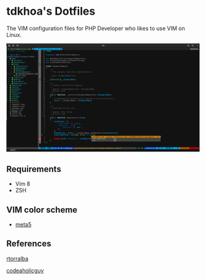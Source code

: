 # tdkhoa's Dotfiles

The VIM configuration files for PHP Developer who likes to use VIM on Linux.

![VIM](/img/sample.jpg)

## Requirements

- Vim 8
- ZSH

## VIM color scheme

- [meta5](https://github.com/christophermca/meta5)

## References

[rtorralba](https://github.com/rtorralba/dotfiles)

[codeaholicguy](https://github.com/codeaholicguy/dotfiles)